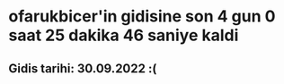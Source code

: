 # ofarukbicer'in gidisine son 4 gun 0 saat 25 dakika 46 saniye kaldi

## Gidis tarihi: 30.09.2022 :(